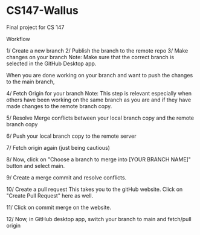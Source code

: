 # CS147-Wallus
 Final project for CS 147


Workflow

1/ Create a new branch
2/ Publish the branch to the remote repo
3/ Make changes on your branch
Note: Make sure that the correct branch is selected in the GitHub Desktop app.

When you are done working on your branch and want to push the changes to the main branch, 

4/ Fetch Origin for your branch
Note: This step is relevant especially when others have been working on the same branch as you are and if they have made changes to the remote branch copy.

5/ Resolve Merge conflicts between your local branch copy and the remote branch copy

6/ Push your local branch copy to the remote server

7/ Fetch origin again (just being cautious)

8/ Now, click on "Choose a branch to merge into [YOUR BRANCH NAME]" button and select main.

9/ Create a merge commit and resolve conflicts.

10/ Create a pull request
    This takes you to the gitHub website. Click on "Create Pull Request" here as well.

11/ Click on commit merge on the website.

12/ Now, in GitHub desktop app, switch your branch to main and fetch/pull origin